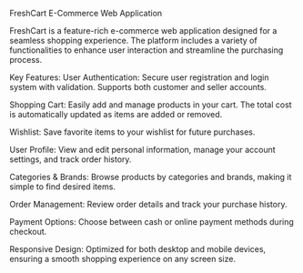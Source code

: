 FreshCart E-Commerce Web Application


FreshCart is a feature-rich e-commerce web application designed for a seamless shopping experience. The platform includes a variety of functionalities to enhance user interaction and streamline the purchasing process.

Key Features:
User Authentication: Secure user registration and login system with validation. Supports both customer and seller accounts.

Shopping Cart: Easily add and manage products in your cart. The total cost is automatically updated as items are added or removed.

Wishlist: Save favorite items to your wishlist for future purchases.

User Profile: View and edit personal information, manage your account settings, and track order history.

Categories & Brands: Browse products by categories and brands, making it simple to find desired items.

Order Management: Review order details and track your purchase history.

Payment Options: Choose between cash or online payment methods during checkout.

Responsive Design: Optimized for both desktop and mobile devices, ensuring a smooth shopping experience on any screen size.
